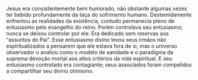 ﻿Jesus era consistentemente bem humorado, não obstante algumas vezes ter bebido profundamente da taça do sofrimento humano. Destemidamente enfrentou as realidades da existência, contudo permanecia pleno de entusiasmo pelo evangelho do reino. Porém controlava seu entusiasmo; nunca se deixou controlar por ele. Era dedicado sem reservas aos “assuntos do Pai”. Esse entusiasmo divino levou seus irmãos não espiritualizados a pensarem que ele estava fora de si, mas o universo observador o avaliou como o modelo de sanidade e o paradigma da suprema devoção mortal aos altos critérios da vida espiritual. E seu entusiasmo controlado era contagiante; seus associados foram compelidos a compartilhar seu divino otimismo.
